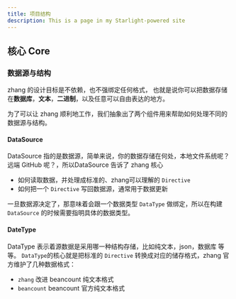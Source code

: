 ```yaml
---
title: 项目结构
description: This is a page in my Starlight-powered site
---
```


## 核心 Core

### 数据源与结构

zhang 的设计目标是不依赖，也不强绑定任何格式， 也就是说你可以把数据存储在**数据库**，**文本**，**二进制**，以及任意可以自由表达的地方。

为了可以让 zhang 顺利地工作，我们抽象出了两个组件用来帮助如何处理不同的数据源与结构。

#### DataSource

DataSource 指的是数据源，简单来说，你的数据存储在何处，本地文件系统呢？远端 GitHub 呢？，所以DataSource 告诉了 zhang 核心

- 如何读取数据，并处理成标准的、zhang可以理解的 `Directive`
- 如何把一个 `Directive` 写回数据源，通常用于数据更新

一旦数据源决定了，那意味着会跟一个数据类型 `DataType` 做绑定，所以在构建 `DataSource` 的时候需要指明具体的数据类型。

#### DateType

DataType 表示着源数据是采用哪一种结构存储，比如纯文本，json，数据库 等等。 `DataType`的核心就是把标准的 `Directive`
转换成对应的储存格式，zhang 官方维护了几种数据格式：

- `zhang` 改进 beancount 纯文本格式
- `beancount` beancount 官方纯文本格式